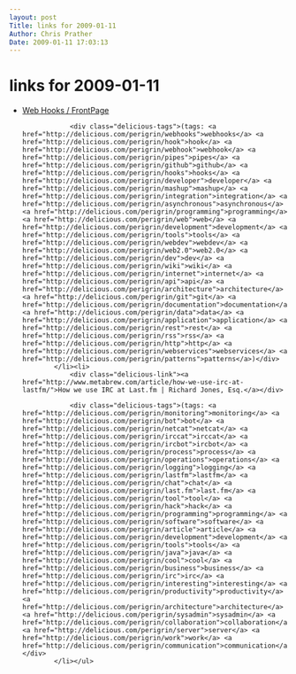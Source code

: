 ```yaml
---
layout: post
Title: links for 2009-01-11  
Author: Chris Prather
Date: 2009-01-11 17:03:13
---
```


# links for 2009-01-11
<ul class="delicious"><li>
                <div class="delicious-link"><a href="http://webhooks.pbwiki.com/">Web Hooks / FrontPage</a></div>
                
                <div class="delicious-tags">(tags: <a href="http://delicious.com/perigrin/webhooks">webhooks</a> <a href="http://delicious.com/perigrin/hook">hook</a> <a href="http://delicious.com/perigrin/webhook">webhook</a> <a href="http://delicious.com/perigrin/pipes">pipes</a> <a href="http://delicious.com/perigrin/github">github</a> <a href="http://delicious.com/perigrin/hooks">hooks</a> <a href="http://delicious.com/perigrin/developer">developer</a> <a href="http://delicious.com/perigrin/mashup">mashup</a> <a href="http://delicious.com/perigrin/integration">integration</a> <a href="http://delicious.com/perigrin/asynchronous">asynchronous</a> <a href="http://delicious.com/perigrin/programming">programming</a> <a href="http://delicious.com/perigrin/web">web</a> <a href="http://delicious.com/perigrin/development">development</a> <a href="http://delicious.com/perigrin/tools">tools</a> <a href="http://delicious.com/perigrin/webdev">webdev</a> <a href="http://delicious.com/perigrin/web2.0">web2.0</a> <a href="http://delicious.com/perigrin/dev">dev</a> <a href="http://delicious.com/perigrin/wiki">wiki</a> <a href="http://delicious.com/perigrin/internet">internet</a> <a href="http://delicious.com/perigrin/api">api</a> <a href="http://delicious.com/perigrin/architecture">architecture</a> <a href="http://delicious.com/perigrin/git">git</a> <a href="http://delicious.com/perigrin/documentation">documentation</a> <a href="http://delicious.com/perigrin/data">data</a> <a href="http://delicious.com/perigrin/application">application</a> <a href="http://delicious.com/perigrin/rest">rest</a> <a href="http://delicious.com/perigrin/rss">rss</a> <a href="http://delicious.com/perigrin/http">http</a> <a href="http://delicious.com/perigrin/webservices">webservices</a> <a href="http://delicious.com/perigrin/patterns">patterns</a>)</div>
            </li><li>
                <div class="delicious-link"><a href="http://www.metabrew.com/article/how-we-use-irc-at-lastfm/">How we use IRC at Last.fm | Richard Jones, Esq.</a></div>
                
                <div class="delicious-tags">(tags: <a href="http://delicious.com/perigrin/monitoring">monitoring</a> <a href="http://delicious.com/perigrin/bot">bot</a> <a href="http://delicious.com/perigrin/netcat">netcat</a> <a href="http://delicious.com/perigrin/irccat">irccat</a> <a href="http://delicious.com/perigrin/ircbot">ircbot</a> <a href="http://delicious.com/perigrin/process">process</a> <a href="http://delicious.com/perigrin/operations">operations</a> <a href="http://delicious.com/perigrin/logging">logging</a> <a href="http://delicious.com/perigrin/lastfm">lastfm</a> <a href="http://delicious.com/perigrin/chat">chat</a> <a href="http://delicious.com/perigrin/last.fm">last.fm</a> <a href="http://delicious.com/perigrin/tool">tool</a> <a href="http://delicious.com/perigrin/hack">hack</a> <a href="http://delicious.com/perigrin/programming">programming</a> <a href="http://delicious.com/perigrin/software">software</a> <a href="http://delicious.com/perigrin/article">article</a> <a href="http://delicious.com/perigrin/development">development</a> <a href="http://delicious.com/perigrin/tools">tools</a> <a href="http://delicious.com/perigrin/java">java</a> <a href="http://delicious.com/perigrin/cool">cool</a> <a href="http://delicious.com/perigrin/business">business</a> <a href="http://delicious.com/perigrin/irc">irc</a> <a href="http://delicious.com/perigrin/interesting">interesting</a> <a href="http://delicious.com/perigrin/productivity">productivity</a> <a href="http://delicious.com/perigrin/architecture">architecture</a> <a href="http://delicious.com/perigrin/sysadmin">sysadmin</a> <a href="http://delicious.com/perigrin/collaboration">collaboration</a> <a href="http://delicious.com/perigrin/server">server</a> <a href="http://delicious.com/perigrin/work">work</a> <a href="http://delicious.com/perigrin/communication">communication</a>)</div>
            </li></ul>
